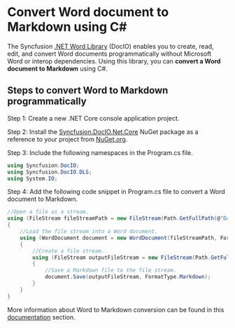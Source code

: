 # Convert Word document to Markdown using C#

The Syncfusion [.NET Word Library](https://www.syncfusion.com/document-processing/word-framework/net/word-library) (DocIO) enables you to create, read, edit, and convert Word documents programmatically without Microsoft Word or interop dependencies. Using this library, you can **convert a Word document to Markdown** using C#.

## Steps to convert Word to Markdown programmatically

Step 1: Create a new .NET Core console application project.

Step 2: Install the [Syncfusion.DocIO.Net.Core](https://www.nuget.org/packages/Syncfusion.DocIO.Net.Core) NuGet package as a reference to your project from [NuGet.org](https://www.nuget.org/).

Step 3: Include the following namespaces in the Program.cs file.

```csharp
using Syncfusion.DocIO; 
using Syncfusion.DocIO.DLS;
using System.IO;
```

Step 4: Add the following code snippet in Program.cs file to convert a Word document to Markdown.

```csharp
//Open a file as a stream.
using (FileStream fileStreamPath = new FileStream(Path.GetFullPath(@"Data/Input.docx"), FileMode.Open, FileAccess.Read, FileShare.ReadWrite))
{
    //Load the file stream into a Word document.
    using (WordDocument document = new WordDocument(fileStreamPath, FormatType.Docx))
    {
        //Create a file stream.
        using (FileStream outputFileStream = new FileStream(Path.GetFullPath(@"Output/Output.md"), FileMode.Create, FileAccess.ReadWrite))
        {
            //Save a Markdown file to the file stream.
            document.Save(outputFileStream, FormatType.Markdown);
        }
    }
}
```

More information about Word to Markdown conversion can be found in this [documentation](https://help.syncfusion.com/document-processing/word/word-library/net/convert-word-document-to-markdown-in-csharp) section.